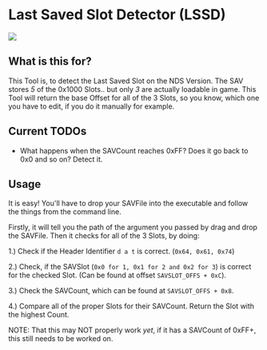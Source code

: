 # Last Saved Slot Detector (LSSD)

![](https://github.com/SuperSaiyajinStackZ/Sim2Editor/blob/External-Tools/LSSD/Screenshot.png)

## What is this for?
This Tool is, to detect the Last Saved Slot on the NDS Version. The SAV stores *5* of the 0x1000 Slots.. but only *3* are actually loadable in game. This Tool will return the base Offset for all of the 3 Slots, so you know, which one you have to edit, if you do it manually for example.

## Current TODOs
- What happens when the SAVCount reaches 0xFF? Does it go back to 0x0 and so on? Detect it.

## Usage
It is easy! You'll have to drop your SAVFile into the executable and follow the things from the command line.

Firstly, it will tell you the path of the argument you passed by drag and drop the SAVFile. Then it checks for all of the 3 Slots, by doing:

1.) Check if the Header Identifier `d a t` is correct. (`0x64, 0x61, 0x74`)

2.) Check, if the SAVSlot (`0x0 for 1, 0x1 for 2 and 0x2 for 3`) is correct for the checked Slot. (Can be found at offset `SAVSLOT_OFFS + 0xC`).

3.) Check the SAVCount, which can be found at `SAVSLOT_OFFS + 0x8`.

4.) Compare all of the proper Slots for their SAVCount. Return the Slot with the highest Count.

NOTE: That this may NOT properly work *yet*, if it has a SAVCount of 0xFF+, this still needs to be worked on.